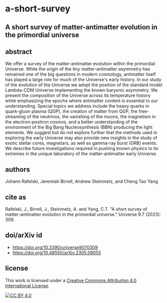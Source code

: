 # a-short-survey
## A short survey of matter-antimatter evolution in the primordial universe

## abstract
We offer a survey of the matter-antimatter evolution within the primordial Universe. While the origin of the tiny matter-antimatter asymmetry has remained one of the big questions in modern cosmology, antimatter itself has played a large role for much of the Universe's early history. In our study of the evolution of the Universe we adopt the position of the standard model Lambda-CDM Universe implementing the known baryonic asymmetry. We present the composition of the Universe across its temperature history while emphasizing the epochs where antimatter content is essential to our understanding. Special topics we address include the heavy quarks in quark-gluon plasma (QGP), the creation of matter from QGP, the free-streaming of the neutrinos, the vanishing of the muons, the magnetism in the electron-positron cosmos, and a better understanding of the environment of the Big Bang Nucleosynthesis (BBN) producing the light elements. We suggest but do not explore further that the methods used in exploring the early Universe may also provide new insights in the study of exotic stellar cores, magnetars, as well as gamma-ray burst (GRB) events. We describe future investigations required in pushing known physics to its extremes in the unique laboratory of the matter-antimatter early Universe.

## authors
Johann Rafelski, Jeremiah Birrell, Andrew Steinmetz, and Cheng Tao Yang

## cite as
Rafelski, J., Birrell, J., Steinmetz, A. and Yang, C.T. "A short survey of matter-antimatter evolution in the primordial universe." Universe 9.7 (2023): 309.

## doi/arXiv id
- https://doi.org/10.3390/universe9070309
- https://doi.org/10.48550/arXiv.2305.09055

## license
This work is licensed under a
[Creative Commons Attribution 4.0 International License][cc-by].

[![CC BY 4.0][cc-by-image]][cc-by]

[cc-by]: http://creativecommons.org/licenses/by/4.0/
[cc-by-image]: https://i.creativecommons.org/l/by/4.0/88x31.png
[cc-by-shield]: https://img.shields.io/badge/License-CC%20BY%204.0-lightgrey.svg

